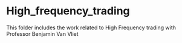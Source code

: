 # High_frequency_trading

This folder includes the work related to High Frequency trading with Professor Benjamin Van Vliet